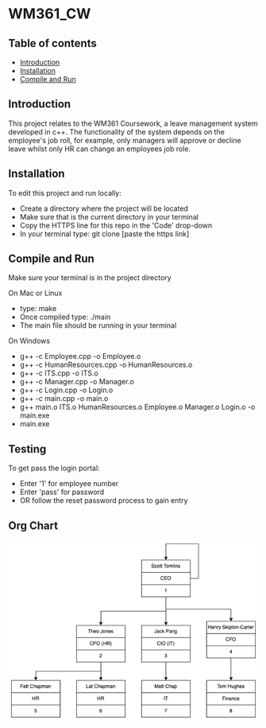 # WM361_CW

## Table of contents
* [Introduction](#introduction)
* [Installation](#installation)
* [Compile and Run](#compile-and-run)

## Introduction
This project relates to the WM361 Coursework, a leave management system developed in c++. The functionality of the system depends on the employee's job roll,
for example, only managers will approve or decline leave whilst only HR can change an employees job role.

## Installation

To edit this project and run locally:

* Create a directory where the project will be located
* Make sure that is the current directory in your terminal
* Copy the HTTPS line for this repo in the 'Code' drop-down
* In your terminal type: git clone [paste the https link]


## Compile and Run
Make sure your terminal is in the project directory

On Mac or Linux
* type: make
* Once compiled type: ./main 
* The main file should be running in your terminal

On Windows
* g++ -c Employee.cpp -o Employee.o 
* g++ -c HumanResources.cpp -o HumanResources.o
* g++ -c ITS.cpp -o ITS.o
* g++ -c Manager.cpp -o Manager.o
* g++ -c Login.cpp -o Login.o
* g++ -c main.cpp -o main.o
* g++ main.o ITS.o HumanResources.o Employee.o Manager.o Login.o  -o main.exe
* main.exe

## Testing
To get pass the login portal:
* Enter '1' for employee number
* Enter 'pass' for password
* OR follow the reset password process to gain entry

## Org Chart
![img.png](misc/org_chart.png)


